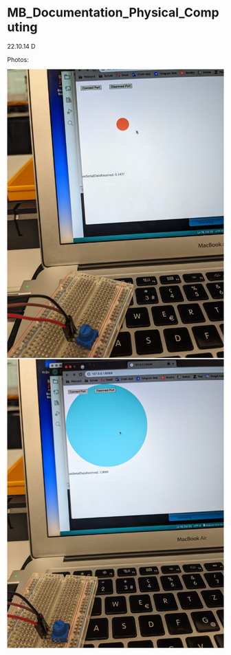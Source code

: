 # MB_Documentation_Physical_Computing

22.10.14 D

Photos:

![22.10.14_D_1](images/22.10.14_D_1.jpeg)
![22.10.14_D_2](images/22.10.14_D_2.jpeg)
